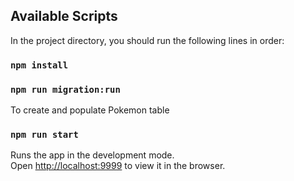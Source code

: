 ## Available Scripts

In the project directory, you should run the following lines in order:

### `npm install`

### `npm run migration:run`

To create and populate Pokemon table

### `npm run start`

Runs the app in the development mode.\
Open [http://localhost:9999](http://localhost:9999) to view it in the browser.
